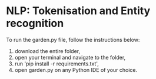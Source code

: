 # NLP: Tokenisation and Entity recognition

To run the garden.py file, follow the instructions below:

1. download the entire folder,
2. open your terminal and navigate to the folder,
3. run 'pip install -r requirements.txt',
4. open garden.py on any Python IDE of your choice.
